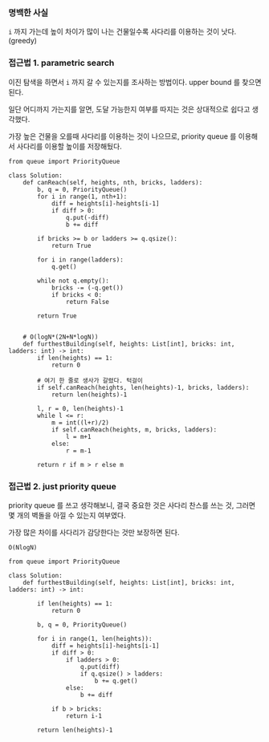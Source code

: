 ### 명백한 사실

`i` 까지 가는데 높이 차이가 많이 나는 건물일수록 사다리를 이용하는 것이 낫다. (greedy)

### 접근법 1. parametric search

이진 탐색을 하면서 `i` 까지 갈 수 있는지를 조사하는 방법이다. upper bound 를 찾으면 된다.

일단 어디까지 가는지를 알면, 도달 가능한지 여부를 따지는 것은 상대적으로 쉽다고 생각했다.

가장 높은 건물을 오를때 사다리를 이용하는 것이 나으므로, priority queue 를 이용해서 사다리를 이용할 높이를 저장해뒀다.

```
from queue import PriorityQueue

class Solution:
    def canReach(self, heights, nth, bricks, ladders):
        b, q = 0, PriorityQueue()
        for i in range(1, nth+1):
            diff = heights[i]-heights[i-1]
            if diff > 0:
                q.put(-diff)
                b += diff
        
        if bricks >= b or ladders >= q.qsize():
            return True
        
        for i in range(ladders):
            q.get()
        
        while not q.empty():
            bricks -= (-q.get())
            if bricks < 0:
                return False
        
        return True

    
    # O(logN*(2N+N*logN))
    def furthestBuilding(self, heights: List[int], bricks: int, ladders: int) -> int:
        if len(heights) == 1:
            return 0

        # 여기 한 줄로 생사가 갈렸다. 턱걸이
        if self.canReach(heights, len(heights)-1, bricks, ladders):
            return len(heights)-1
        
        l, r = 0, len(heights)-1
        while l <= r:
            m = int((l+r)/2)
            if self.canReach(heights, m, bricks, ladders):
                l = m+1
            else:
                r = m-1
        
        return r if m > r else m    
```

### 접근법 2. just priority queue

priority queue 를 쓰고 생각해보니, 결국 중요한 것은 사다리 찬스를 쓰는 것, 그러면 몇 개의 벽돌을 아낄 수 있는지 여부였다.

가장 많은 차이를 사다리가 감당한다는 것만 보장하면 된다.

`O(NlogN)`

```
from queue import PriorityQueue

class Solution:
    def furthestBuilding(self, heights: List[int], bricks: int, ladders: int) -> int:        
        
        if len(heights) == 1:
            return 0
        
        b, q = 0, PriorityQueue()
        
        for i in range(1, len(heights)):
            diff = heights[i]-heights[i-1]
            if diff > 0:
                if ladders > 0:
                    q.put(diff)
                    if q.qsize() > ladders:
                        b += q.get()
                else:
                    b += diff
                        
            if b > bricks:
                return i-1
        
        return len(heights)-1
```


